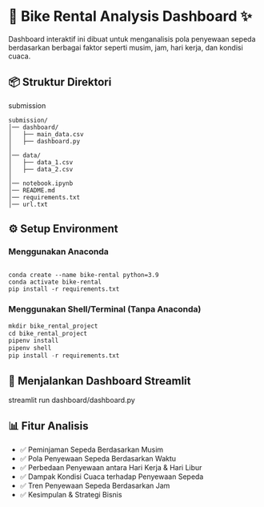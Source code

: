 # 🚴 Bike Rental Analysis Dashboard ✨

Dashboard interaktif ini dibuat untuk menganalisis pola penyewaan sepeda berdasarkan berbagai faktor seperti musim, jam, hari kerja, dan kondisi cuaca.

## 📦 Struktur Direktori

submission
```
submission/
│── dashboard/
│   ├── main_data.csv
│   ├── dashboard.py
│
│── data/
│   ├── data_1.csv
│   ├── data_2.csv
│
│── notebook.ipynb
│── README.md
│── requirements.txt
│── url.txt
```

## ⚙️ Setup Environment

### Menggunakan Anaconda
```

conda create --name bike-rental python=3.9
conda activate bike-rental
pip install -r requirements.txt
```

### Menggunakan Shell/Terminal (Tanpa Anaconda)


```python
mkdir bike_rental_project
cd bike_rental_project
pipenv install
pipenv shell
pip install -r requirements.txt
```

## 🚀 Menjalankan Dashboard Streamlit

streamlit run dashboard/dashboard.py

## 📊 Fitur Analisis

- ✅ Peminjaman Sepeda Berdasarkan Musim
- ✅ Pola Penyewaan Sepeda Berdasarkan Waktu
- ✅ Perbedaan Penyewaan antara Hari Kerja & Hari Libur
- ✅ Dampak Kondisi Cuaca terhadap Penyewaan Sepeda
- ✅ Tren Penyewaan Sepeda Berdasarkan Jam
- ✅ Kesimpulan & Strategi Bisnis
